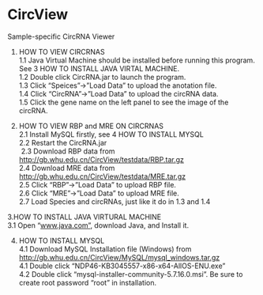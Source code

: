 # CircView
Sample-specific CircRNA Viewer

1. HOW TO VIEW CIRCRNAS  
  1.1 Java Virtual Machine should be installed before running this program. See 3 HOW TO   INSTALL JAVA VIRTAL MACHINE.  
  1.2 Double click CircRNA.jar to launch the program.  
  1.3 Click “Speices”->”Load Data” to upload the anotation file.  
  1.4 Click “CircRNA”->”Load Data” to upload the circRNA data.  
  1.5 Click the gene name on the left panel to see the image of the circRNA.  

2. HOW TO VIEW RBP and MRE ON CIRCRNAS  
  2.1 Install MySQL firstly, see 4 HOW TO INSTALL MYSQL  
  2.2 Restart the CircRNA.jar  
  2.3 Download RBP data from http://gb.whu.edu.cn/CircView/testdata/RBP.tar.gz  
  2.4 Download MRE data from http://gb.whu.edu.cn/CircView/testdata/MRE.tar.gz  
  2.5 Click “RBP”->”Load Data” to upload RBP file.  
  2.6 Click “MRE”->”Load Data” to upload MRE file.  
  2.7 Load Species and circRNAs, just like it do in 1.3 and 1.4  

3.HOW TO INSTALL JAVA VIRTURAL MACHINE  
  3.1 Open “www.java.com”, download Java, and Install it.  

4. HOW TO INSTALL MYSQL  
  4.1 Download MySQL Installation file (Windows) from http://gb.whu.edu.cn/CircView/MySQL/mysql_windows.tar.gz  
  4.1 Double click “NDP46-KB3045557-x86-x64-AllOS-ENU.exe”  
  4.2 Double click “mysql-installer-community-5.7.16.0.msi”. Be sure to create root password “root” in installation.  
